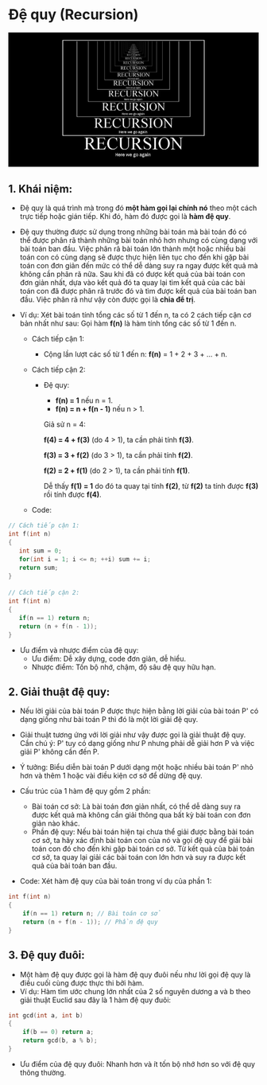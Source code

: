 # Đệ quy (Recursion)

![Ảnh mô tả](/image/img1.jpg)

 ## 1. Khái niệm:
 
- Đệ quy là quá trình mà trong đó **một hàm gọi lại chính nó** theo một cách trực tiếp hoặc gián tiếp. Khi đó, hàm đó được gọi là **hàm đệ quy**.

- Đệ quy thường được sử dụng trong những bài toán mà bài toán đó có thể được phân rã thành những bài toán nhỏ hơn nhưng có cùng dạng với bài toán ban đầu. Việc phân rã bài toán lớn thành một hoặc nhiều bài toán con có cùng dạng sẽ được thực hiện liên tục cho đến khi gặp bài toán con đơn giản đến mức có thể dễ dàng suy ra ngay được kết quả mà không cần phân rã nữa. Sau khi đã có được kết quả của bài toán con đơn giản nhất, dựa vào kết quả đó ta quay lại tìm kết quả của các bài toán con đã được phân rã trước đó và tìm được kết quả của bài toán ban đầu. Việc phân rã như vậy còn được gọi là **chia để trị**.

- Ví dụ: Xét bài toán tính tổng các số từ 1 đến n, ta có 2 cách tiếp cận cơ bản nhất như sau: Gọi hàm **f(n)** là hàm tính tổng các số từ 1 đến n.

	 - Cách tiếp cận 1:
	 
		 - Cộng lần lượt các số từ 1 đến n:  **f(n)** = 1 + 2 + 3 + ... + n.
		 
	- Cách tiếp cận 2:
	
		- Đệ quy: 
			- **f(n) = 1** nếu n = 1.
			- **f(n) = n + f(n - 1)** nếu n > 1.
			
			Giả sử n = 4:
      
			**f(4) = 4 + f(3)** (do 4 > 1), ta cần phải tính **f(3)**.
      
			**f(3) = 3 + f(2)** (do 3 > 1), ta cần phải tính **f(2)**.
      
			**f(2) = 2 + f(1)** (do 2 > 1), ta cần phải tính **f(1)**.
      
			Dễ thấy **f(1) = 1** do đó ta quay tại tính **f(2)**, từ **f(2)** ta tính được **f(3)** rồi tính được **f(4)**.
      
	- Code:
 ```C++
 // Cách tiếp cận 1:
int f(int n)
{
	int sum = 0;
	for(int i = 1; i <= n; ++i) sum += i;
	return sum;
}

// Cách tiếp cận 2:
int f(int n)
{
	if(n == 1) return n;
	return (n + f(n - 1));
}
```

- Ưu điểm và nhược điểm của đệ quy:
	- Ưu điểm: Dễ xây dựng, code đơn giản, dễ hiểu.
	- Nhược điểm: Tốn bộ nhớ, chậm, độ sâu đệ quy hữu hạn.
## 2. Giải thuật đệ quy:

- Nếu lời giải của bài toán P được thực hiện bằng lời giải của bài toán P' có dạng giống như bài toán P thì đó là một lời giải đệ quy.

- Giải thuật tương ứng với lời giải như vậy được gọi là giải thuật đệ quy. Cần chú ý: P' tuy có dạng giống như P nhưng phải dễ giải hơn P và việc giải P' không cần đến P.

- Ý tưởng: Biểu diễn bài toán P dưới dạng một hoặc nhiều bài toán P' nhỏ hơn và thêm 1 hoặc vài điều kiện cơ sở để dừng đệ quy.

- Cấu trúc của 1 hàm đệ quy gồm 2 phần:
	- Bài toán cơ sở: Là bài toán đơn giản nhất, có thể dễ dàng suy ra được kết quả mà không cần giải thông qua bất kỳ bài toán con đơn giản nào khác.
	- Phần đệ quy: Nếu bài toán hiện tại chưa thể giải được bằng bài toán cơ sở, ta hãy xác định bài toán con của nó và gọi đệ quy để giải bài toán con đó cho đến khi gặp bài toán cơ sở. Từ kết quả của bài toán cơ sở, ta quay lại giải các bài toán con lớn hơn và suy ra được kết quả của bài toán ban đầu.
- Code: Xét hàm đệ quy của bài toán trong ví dụ của phần 1:
```C++
int f(int n)
{
	if(n == 1) return n; // Bài toán cơ sở
	return (n + f(n - 1)); // Phần đệ quy
}
```

## 3. Đệ quy đuôi: 
- Một hàm đệ quy được gọi là hàm đệ quy đuôi nếu như lời gọi đệ quy là điều cuối cùng được thực thi bởi hàm.
- Ví dụ: Hàm tìm ước chung lớn nhất của 2 số nguyên dương a và b theo giải thuật Euclid sau đây là 1 hàm đệ quy đuôi:
```C++
int gcd(int a, int b)
{
	if(b == 0) return a;
	return gcd(b, a % b);
}
```
- Ưu điểm của đệ quy đuôi: Nhanh hơn và ít tốn bộ nhớ hơn so với đệ quy thông thường.
	
